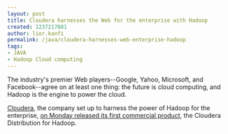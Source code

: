 ```yaml
---
layout: post
title: Cloudera harnesses the Web for the enterprise with Hadoop
created: 1237217881
author: lior.kanfi
permalink: /java/cloudera-harnesses-web-enterprise-hadoop
tags:
- JAVA
- Hadoop Cloud computing
---
```

<p>The industry's premier Web players--Google, Yahoo, Microsoft, and Facebook--agree on at least one thing: the future is cloud computing, and Hadoop is the engine to power the cloud.</p><p><a href="http://www.cloudera.com/">Cloudera</a>, the company set up to harness the power of Hadoop for the enterprise, <a href="http://www.cloudera.com/hadoop">on Monday released its first commercial product</a>, the Cloudera Distribution for Hadoop.</p>
